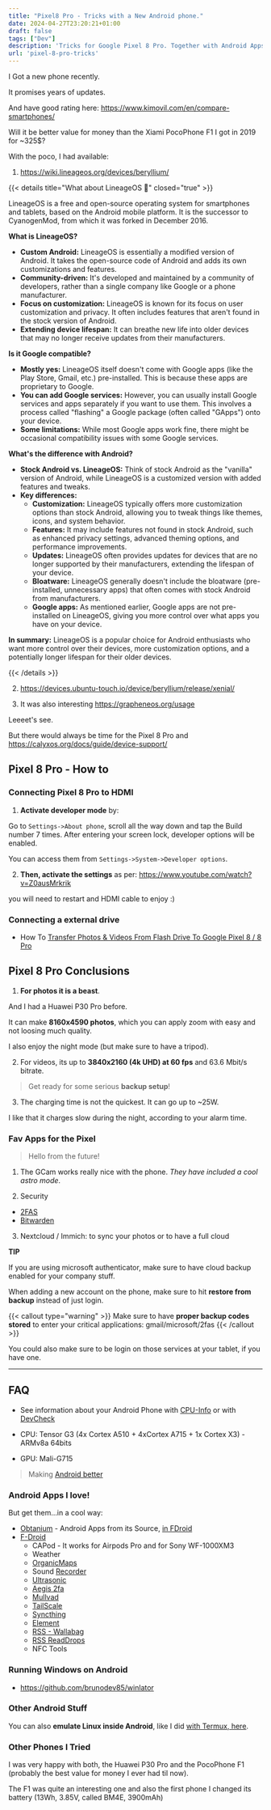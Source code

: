 ```yaml
---
title: "Pixel8 Pro - Tricks with a New Android phone."
date: 2024-04-27T23:20:21+01:00
draft: false
tags: ["Dev"]
description: 'Tricks for Google Pixel 8 Pro. Together with Android Apps I enjoy.'
url: 'pixel-8-pro-tricks'
---
```


I Got a new phone recently.

It promises years of updates. 

And have good rating here: https://www.kimovil.com/en/compare-smartphones/

Will it be better value for money than the Xiami PocoPhone F1 I got in 2019 for ~325$?

With the poco, I had available:

1. https://wiki.lineageos.org/devices/beryllium/

{{< details title="What about LineageOS 📌" closed="true" >}}

LineageOS is a free and open-source operating system for smartphones and tablets, based on the Android mobile platform. It is the successor to CyanogenMod, from which it was forked in December 2016. 

**What is LineageOS?**

* **Custom Android:** LineageOS is essentially a modified version of Android. It takes the open-source code of Android and adds its own customizations and features.
* **Community-driven:** It's developed and maintained by a community of developers, rather than a single company like Google or a phone manufacturer.
* **Focus on customization:** LineageOS is known for its focus on user customization and privacy. It often includes features that aren't found in the stock version of Android.
* **Extending device lifespan:** It can breathe new life into older devices that may no longer receive updates from their manufacturers.

**Is it Google compatible?**

* **Mostly yes:** LineageOS itself doesn't come with Google apps (like the Play Store, Gmail, etc.) pre-installed. This is because these apps are proprietary to Google.
* **You can add Google services:** However, you can usually install Google services and apps separately if you want to use them. This involves a process called "flashing" a Google package (often called "GApps") onto your device.
* **Some limitations:** While most Google apps work fine, there might be occasional compatibility issues with some Google services.

**What's the difference with Android?**

* **Stock Android vs. LineageOS:** Think of stock Android as the "vanilla" version of Android, while LineageOS is a customized version with added features and tweaks.
* **Key differences:**
    * **Customization:** LineageOS typically offers more customization options than stock Android, allowing you to tweak things like themes, icons, and system behavior.
    * **Features:** It may include features not found in stock Android, such as enhanced privacy settings, advanced theming options, and performance improvements.
    * **Updates:** LineageOS often provides updates for devices that are no longer supported by their manufacturers, extending the lifespan of your device.
    * **Bloatware:** LineageOS generally doesn't include the bloatware (pre-installed, unnecessary apps) that often comes with stock Android from manufacturers.
    * **Google apps:** As mentioned earlier, Google apps are not pre-installed on LineageOS, giving you more control over what apps you have on your device.

**In summary:** LineageOS is a popular choice for Android enthusiasts who want more control over their devices, more customization options, and a potentially longer lifespan for their older devices.

{{< /details >}}

2. https://devices.ubuntu-touch.io/device/beryllium/release/xenial/

3. It was also interesting https://grapheneos.org/usage

Leeeet's see.

But there would always be time for the Pixel 8 Pro and https://calyxos.org/docs/guide/device-support/

## Pixel 8 Pro - How to

### Connecting Pixel 8 Pro to HDMI

1. **Activate developer mode** by: 

Go to `Settings->About phone`, scroll all the way down and tap the Build number 7 times. After entering your screen lock, developer options will be enabled.

You can access them from `Settings->System->Developer options`. 

2. **Then, activate the settings** as per: https://www.youtube.com/watch?v=Z0ausMrkrik

you will need to restart and HDMI cable to enjoy :)

### Connecting a external drive

* How To [Transfer Photos & Videos From Flash Drive To Google Pixel 8 / 8 Pro](https://www.youtube.com/watch?v=iF0mmzGUSnc)


## Pixel 8 Pro Conclusions

1. **For photos it is a beast**. 

And I had a Huawei P30 Pro before.

It can make **8160x4590 photos**, which you can apply zoom with easy and not loosing much quality.

I also enjoy the night mode (but make sure to have a tripod).

2. For videos, its up to **3840x2160 (4k UHD) at 60 fps** and 63.6 Mbit/s bitrate.

> Get ready for some serious **backup setup**!

3. The charging time is not the quickest. It can go up to ~25W.

I like that it charges slow during the night, according to your alarm time.

### Fav Apps for the Pixel

> Hello from the future!

1. The GCam works really nice with the phone. *They have included a cool astro mode*.

2. Security

* [2FAS](https://play.google.com/store/apps/details?id=com.twofasapp)
* [Bitwarden](https://play.google.com/store/apps/details?id=com.x8bit.bitwarden)

3. Nextcloud / Immich: to sync your photos or to have a full cloud

**TIP**

If you are using microsoft authenticator, make sure to have cloud backup enabled for your company stuff.

When adding a new account on the phone, make sure to hit **restore from backup** instead of just login.

{{< callout type="warning" >}}
Make sure to have **proper backup codes stored** to enter your critical applications: gmail/microsoft/2fas
{{< /callout >}}

You could also make sure to be login on those services at your tablet, if you have one.

---

## FAQ

* See information about your Android Phone with [CPU-Info](https://play.google.com/store/apps/details?id=com.kgurgul.cpuinfo&hl=es) or with [DevCheck](https://play.google.com/store/apps/details?id=flar2.devcheck)

* CPU: Tensor G3 (4x Cortex A510 + 4xCortex A715 + 1x Cortex X3) - ARMv8a 64bits
* GPU: Mali-G715

> Making [Android better](https://jalcocert.github.io/Linux/docs/privacy/android/#better-android-os)

### Android Apps I love!

But get them...in a cool way:

* [Obtanium](https://github.com/ImranR98/Obtainium) - Android Apps from its Source, [in FDroid](https://f-droid.org/es/packages/dev.imranr.obtainium.fdroid/)
* [F-Droid](https://f-droid.org/es/)
    * CAPod - It works for Airpods Pro and for Sony WF-1000XM3
    * Weather
    * [OrganicMaps](https://f-droid.org/es/packages/app.organicmaps/)
    * Sound [Recorder](https://f-droid.org/es/packages/com.danielkim.soundrecorder/)
    * [Ultrasonic](https://f-droid.org/es/packages/org.moire.ultrasonic/)
    * [Aegis 2fa](https://f-droid.org/es/packages/com.beemdevelopment.aegis/)
    * [Mullvad](https://f-droid.org/es/packages/net.mullvad.mullvadvpn/)
    * [TailScale](https://f-droid.org/es/packages/com.tailscale.ipn/)
    * [Syncthing](https://f-droid.org/es/packages/com.nutomic.syncthingandroid/)
    * [Element](https://f-droid.org/es/packages/im.vector.app/)
    * [RSS - Wallabag](https://f-droid.org/es/packages/fr.gaulupeau.apps.InThePoche/)
    * [RSS ReadDrops](https://f-droid.org/es/packages/com.readrops.app/)
    * NFC Tools



### Running Windows on Android

* https://github.com/brunodev85/winlator


### Other Android Stuff

You can also **emulate Linux inside Android**, like I did [with Termux, here](https://jalcocert.github.io/Linux/docs/privacy/android/#how-to-use-linux-on-android-with-termux).

### Other Phones I Tried

I was very happy with both, the Huawei P30 Pro and the PocoPhone F1 (probably the best value for money I ever had til now).

The F1 was quite an interesting one and also the first phone I changed its battery (13Wh, 3.85V, called BM4E, 3900mAh)